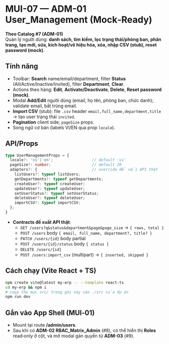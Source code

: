 # MUI-07 — ADM-01 User_Management (Mock‑Ready)

**Theo Catalog #7 (ADM-01)**  
Quản lý người dùng: **danh sách, tìm kiếm, lọc trạng thái/phòng ban, phân trang, tạo mới, sửa, kích hoạt/vô hiệu hóa, xóa, nhập CSV (stub), reset password (mock)**.

## Tính năng
- Toolbar: **Search** name/email/department, filter **Status** (All/Active/Inactive/Invited), filter **Department**, **Clear**.
- Actions theo hàng: **Edit**, **Activate/Deactivate**, **Delete**, **Reset password (mock)**.
- Modal **Add/Edit** người dùng (email, họ tên, phòng ban, chức danh); validate email, bắt trùng email.
- **Import CSV** (stub): file `.csv` header `email,full_name,department,title` → tạo user trạng thái `invited`.
- **Pagination** client side; `pageSize` props.
- Song ngữ cơ bản (labels VI/EN qua prop `locale`).

## API/Props
```ts
type UserManagementProps = {
  locale?: 'vi'|'en';                 // default 'vi'
  pageSize?: number;                  // default 20
  adapters?: {                        // override để nối API thật
    listUsers?: typeof listUsers;
    getDepartments?: typeof getDepartments;
    createUser?: typeof createUser;
    updateUser?: typeof updateUser;
    setUserStatus?: typeof setUserStatus;
    deleteUser?: typeof deleteUser;
    importCSV?: typeof importCSV;
  };
}
```
- **Contracts đề xuất API thật**:  
  - `GET /users?q&status&department&page&page_size` → `{ rows, total }`  
  - `POST /users` body `{ email, full_name, department?, title? }`  
  - `PATCH /users/{id}` body partial  
  - `POST /users/{id}/status` body `{ status }`  
  - `DELETE /users/{id}`  
  - `POST /users:import_csv` (multipart) → `{ inserted, skipped }`

## Cách chạy (Vite React + TS)
```bash
npm create vite@latest my-erp -- --template react-ts
cd my-erp && npm i
# copy thư mục src/ trong gói này vào ./src của dự án
npm run dev
```

## Gắn vào App Shell (MUI‑01)
- Mount tại route **/admin/users**.  
- Sau khi có **ADM-02 RBAC_Matrix_Admin** (#8), có thể hiển thị **Roles** read‑only ở cột, và mở modal gán quyền từ **ADM-03** (#9).
